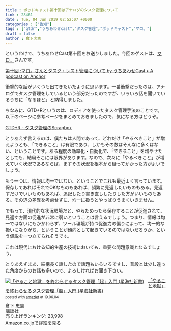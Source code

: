 ```yaml
---
title : ポッドキャスト第十回はアナログのタスク管理について
link : 28461
date : Tue, 04 Jun 2019 02:52:07 +0000
categories : ["告知"]
tags : ["gtdr","うちあわせcast","タスク管理","ポッドキャスト","マロ。"]
draft : false
author : 倉下忠憲
---
```


というわけで、うちあわせCast第十回をお送りしました。今回のゲストは、<a href="https://twitter.com/maro_draft">マロ。</a>さんです。

<a href="https://anchor.fm/rashita/episodes/ep-e47ml8">第十回 :マロ。さんとタスク・レスト管理について by うちあわせCast • A podcast on Anchor</a>

衝撃的な話がいくつも出てきたいたように思います。一番衝撃だったのは、アナログでタスク管理をしているという部分だったのですが、いろいろ話を聞いているうちに「なるほど」と納得しました。

ちなみに、GTD+Rというのは、ロディアを使ったタスク管理手法のことです。以下のページに参考ページをまとめておきましたので、気になる方はどうぞ。

<a href="https://scrapbox.io/taskmanagement/GTD+R">GTD+R - タスク管理のScrapbox</a>

とりあえず言えるのは、僕たちは人間であって、どれだけ「やるべきこと」が増えようとも、「できること」は有限であり、しかもその数はそんなに多くはない、ということです。ある程度の効率化・自動化で、「できること」を増やせたとしても、結局そこには限界があります。なので、次々に「やるべきこと」が増えていく状況であるならば、まずその状況を根本から疑ってかかった方がよいでしょう。

もう一つは、情報は均一ではない、ということでこれも最近よく言っています。保存してあればそれでOKなものもあれば、頻繁に見返したいものもある。見返すだけでいいものもあれば、追記したり書き直ししたりした方がいいものもある。その辺の差異を考慮せずに、均一に扱うとやっぱりうまくいきません。

でもって、現代的な状況環境だと、やらためったら保存することが促進されて、見返す方面の促進が非常に弱いということは言えるでしょう。つまり、情報は均一ではないにもかかわらず、ツール環境が持つ促進力の偏りによって、均一的な扱いになりがち、ということが傾向として起きているのではないだろうか、という仮説を一つ立てられそうです。

これは現代における知的生産の技術においても、重要な問題意識となるでしょう。

とりあえずまあ、結構長く話したので話題もいろいろですし、普段とは少し違った角度からのお話も多いので、よろしければお聞き下さい。

<div class="amazlet-box" style="margin-bottom:0px;"><div class="amazlet-image" style="float:left;margin:0px 12px 1px 0px;"><a href="http://www.amazon.co.jp/exec/obidos/ASIN/4065151562/rashita1000-22/ref=nosim/" name="amazletlink" target="_blank" rel="noopener noreferrer"><img src="https://images-fe.ssl-images-amazon.com/images/I/31yz41bTULL._SL160_.jpg" alt="「やること地獄」を終わらせるタスク管理「超」入門 (星海社新書)" style="border: none;" /></a></div><div class="amazlet-info" style="line-height:120%; margin-bottom: 10px"><div class="amazlet-name" style="margin-bottom:10px;line-height:120%"><a href="http://www.amazon.co.jp/exec/obidos/ASIN/4065151562/rashita1000-22/ref=nosim/" name="amazletlink" target="_blank" rel="noopener noreferrer">「やること地獄」を終わらせるタスク管理「超」入門 (星海社新書)</a><div class="amazlet-powered-date" style="font-size:80%;margin-top:5px;line-height:120%">posted with <a href="http://www.amazlet.com/" title="amazlet" target="_blank" rel="noopener noreferrer">amazlet</a> at 19.06.04</div></div><div class="amazlet-detail">倉下 忠憲 <br />講談社 <br />売り上げランキング: 23,998<br /></div><div class="amazlet-sub-info" style="float: left;"><div class="amazlet-link" style="margin-top: 5px"><a href="http://www.amazon.co.jp/exec/obidos/ASIN/4065151562/rashita1000-22/ref=nosim/" name="amazletlink" target="_blank" rel="noopener noreferrer">Amazon.co.jpで詳細を見る</a></div></div></div><div class="amazlet-footer" style="clear: left"></div></div>
